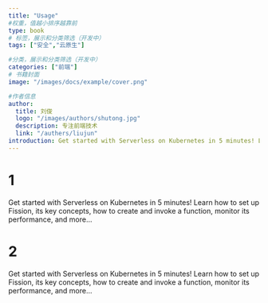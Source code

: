 ```yaml
---
title: "Usage"
#权重，值越小排序越靠前
type: book
# 标签，展示和分类筛选（开发中）
tags: ["安全","云原生"]

#分类，展示和分类筛选（开发中）
categories: ["前端"]
# 书籍封面
image: "/images/docs/example/cover.png"

#作者信息
author:
  title: 刘俊
  logo: "/images/authors/shutong.jpg"
  description: 专注前端技术
  link: "/authers/liujun"
introduction: Get started with Serverless on Kubernetes in 5 minutes! Learn how to set up Fission, its key concepts, how to create and invoke a function, monitor its performance, and more...
---
```

# 1
Get started with Serverless on Kubernetes in 5 minutes! Learn how to set up Fission, its key concepts, how to create and invoke a function, monitor its performance, and more...
# 2
Get started with Serverless on Kubernetes in 5 minutes! Learn how to set up Fission, its key concepts, how to create and invoke a function, monitor its performance, and more...
